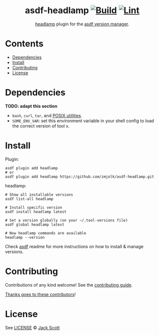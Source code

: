 <div align="center">

# asdf-headlamp [![Build](https://github.com/zmjolk/asdf-headlamp/actions/workflows/build.yml/badge.svg)](https://github.com/zmjolk/asdf-headlamp/actions/workflows/build.yml) [![Lint](https://github.com/zmjolk/asdf-headlamp/actions/workflows/lint.yml/badge.svg)](https://github.com/zmjolk/asdf-headlamp/actions/workflows/lint.yml)

[headlamp](https://github.com/zmjolk/asdf-headlamp) plugin for the [asdf version manager](https://asdf-vm.com).

</div>

# Contents

- [Dependencies](#dependencies)
- [Install](#install)
- [Contributing](#contributing)
- [License](#license)

# Dependencies

**TODO: adapt this section**

- `bash`, `curl`, `tar`, and [POSIX utilities](https://pubs.opengroup.org/onlinepubs/9699919799/idx/utilities.html).
- `SOME_ENV_VAR`: set this environment variable in your shell config to load the correct version of tool x.

# Install

Plugin:

```shell
asdf plugin add headlamp
# or
asdf plugin add headlamp https://github.com/zmjolk/asdf-headlamp.git
```

headlamp:

```shell
# Show all installable versions
asdf list-all headlamp

# Install specific version
asdf install headlamp latest

# Set a version globally (on your ~/.tool-versions file)
asdf global headlamp latest

# Now headlamp commands are available
headlamp --version
```

Check [asdf](https://github.com/asdf-vm/asdf) readme for more instructions on how to
install & manage versions.

# Contributing

Contributions of any kind welcome! See the [contributing guide](contributing.md).

[Thanks goes to these contributors](https://github.com/zmjolk/asdf-headlamp/graphs/contributors)!

# License

See [LICENSE](LICENSE) © [Jack Scott](https://github.com/zmjolk/)
